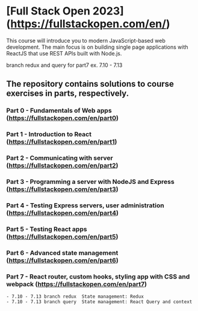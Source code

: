 # [Full Stack Open 2023] (https://fullstackopen.com/en/)

This course will introduce you to modern JavaScript-based web development. The main focus is on building single page applications with ReactJS that use REST APIs built with Node.js.

branch redux and query for part7 ex. 7.10 - 7.13

## The repository contains solutions to course exercises in parts, respectively.

### Part 0 -  Fundamentals of Web apps (https://fullstackopen.com/en/part0)

### Part 1 -  Introduction to React (https://fullstackopen.com/en/part1)

### Part 2 -  Communicating with server (https://fullstackopen.com/en/part2)

### Part 3 -  Programming a server with NodeJS and Express (https://fullstackopen.com/en/part3)

### Part 4 -  Testing Express servers, user administration (https://fullstackopen.com/en/part4)

### Part 5 -  Testing React apps (https://fullstackopen.com/en/part5)

### Part 6 -  Advanced state management (https://fullstackopen.com/en/part6)

### Part 7 - React router, custom hooks, styling app with CSS and webpack (https://fullstackopen.com/en/part7)
    - 7.10 - 7.13 branch redux  State management: Redux
    - 7.10 - 7.13 branch query  State management: React Query and context
